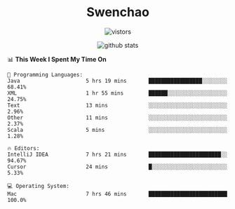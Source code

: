<h1 align="center">Swenchao</h3>

<p align="center">
  <img src="https://visitor-badge.glitch.me/badge?page_id=Swenchao" alt="vistors" />
</p>

<p align="center">
  <img src="https://github-readme-stats.vercel.app/api?username=Swenchao&count_private=true&show_icons=true&theme=vue-dark&hide_title=true" alt="github stats" />
</p>

<!--START_SECTION:waka-->
📊 **This Week I Spent My Time On** 

```text
💬 Programming Languages: 
Java                     5 hrs 19 mins       █████████████████░░░░░░░░   68.41% 
XML                      1 hr 55 mins        ██████░░░░░░░░░░░░░░░░░░░   24.75% 
Text                     13 mins             ░░░░░░░░░░░░░░░░░░░░░░░░░   2.96% 
Other                    11 mins             ░░░░░░░░░░░░░░░░░░░░░░░░░   2.37% 
Scala                    5 mins              ░░░░░░░░░░░░░░░░░░░░░░░░░   1.28%

🔥 Editors: 
IntelliJ IDEA            7 hrs 21 mins       ███████████████████████░░   94.67% 
Cursor                   24 mins             █░░░░░░░░░░░░░░░░░░░░░░░░   5.33%

💻 Operating System: 
Mac                      7 hrs 46 mins       █████████████████████████   100.0%

```


<!--END_SECTION:waka-->
